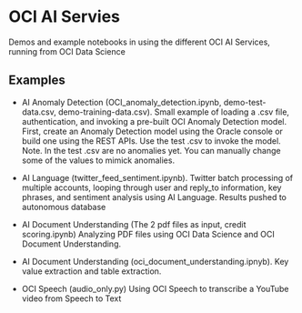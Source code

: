 # OCI AI Servies
Demos and example notebooks in using the different OCI AI Services, running from OCI Data Science

## Examples
- AI Anomaly Detection (OCI_anomaly_detection.ipynb, demo-test-data.csv, demo-training-data.csv).
Small example of loading a .csv file, authentication, and invoking a pre-built OCI Anomaly Detection model. First, create an Anomaly Detection model using the Oracle console or build one using the REST APIs. Use the test .csv to invoke the model. Note. In the test .csv are no anomalies yet. You can manually change some of the values to mimick anomalies.

- AI Language (twitter_feed_sentiment.ipynb).
Twitter batch processing of multiple accounts, looping through user and reply_to information, key phrases, and sentiment analysis using AI Language. Results pushed to autonomous database

- AI Document Understanding (The 2 pdf files as input, credit scoring.ipynb)
Analyzing PDF files using OCI Data Science and OCI Document Understanding.

- AI Document Understanding (oci_document_understanding.ipnyb). Key value extraction and table extraction.

- OCI Speech (audio_only.py)
Using OCI Speech to transcribe a YouTube video from Speech to Text
